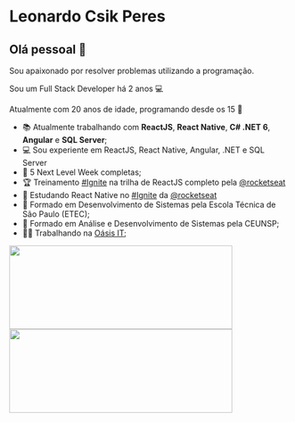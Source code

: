 # Leonardo Csik Peres

## Olá pessoal 👋
Sou apaixonado por resolver problemas utilizando a programação.
<p>Sou um Full Stack Developer há 2 anos 💻</p>
<p>Atualmente com 20 anos de idade, programando desde os 15 🫡</p>

- 📚  Atualmente trabalhando com **ReactJS**, **React Native**, **C# .NET 6**, **Angular** e **SQL Server**;
- 💻  Sou experiente em ReactJS, React Native, Angular, .NET e SQL Server
- 🚀  5 Next Level Week completas;
- 🏆  Treinamento <a href="https://www.rocketseat.com.br/ignite"> #Ignite</a> na trilha de ReactJS completo pela  <a href="https://github.com/Rocketseat">@rocketseat</a>
- 💜  Estudando React Native no <a href="https://www.rocketseat.com.br/ignite"> #Ignite</a> da <a href="https://github.com/Rocketseat">@rocketseat</a>
- 📘  Formado em Desenvolvimento de Sistemas pela Escola Técnica de São Paulo (ETEC);
- 📘  Formado em Análise e Desenvolvimento de Sistemas pela CEUNSP;
- 👨‍💻  Trabalhando na <a href="https://www.oasisit.com.br/" >Oásis IT</a>;
<div>
  <img width="400px" height="150px" src="https://github-readme-stats.vercel.app/api?username=leocperes&show_icons=true&theme=dark"/>
  <img width="400px" height="150px" src="https://github-readme-stats.vercel.app/api/top-langs/?username=leocperes&layout=compact&theme=dark"/>
</div>

